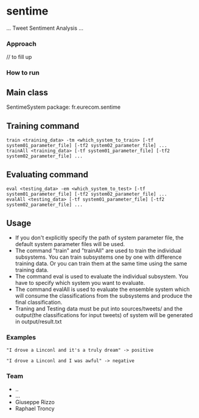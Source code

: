 # sentime
... Tweet Sentiment Analysis ...

### Approach
// to fill up

### How to run
## Main class
SentimeSystem   package: fr.eurecom.sentime
## Training command
    train <training_data> -tm <which_system_to_train> [-tf system01_parameter_file] [-tf2 system02_parameter_file] ...
    trainAll <training_data> [-tf system01_parameter_file] [-tf2 system02_parameter_file] ...
## Evaluating command
    eval <testing_data> -em <which_system_to_test> [-tf system01_parameter_file] [-tf2 system02_parameter_file] ...
    evalAll <testing_data> [-tf system01_parameter_file] [-tf2 system02_parameter_file] ...
## Usage
* If you don't explicitly specify the path of system parameter file, the default system parameter files will be used.
* The command "train" and "trainAll" are used to train the individual subsystems. You can train subsystems one by one with difference training data. Or you can train them at the same time using the same training data.
* The command eval is used to evaluate the individual subsystem. You have to specify which system you want to evaluate.
* The command evalAll is used to evaluate the ensemble system which will consume the classifications from the subsystems and produce the final classification.
* Traning and Testing data must be put into sources/tweets/ and the output(the classifications for input tweets) of system will be generated in output/result.txt

### Examples
    "I drove a Linconl and it's a truly dream" -> positive

    "I drove a Linconl and I was awful" -> negative

### Team
* ..
* ...
* Giuseppe Rizzo
* Raphael Troncy
